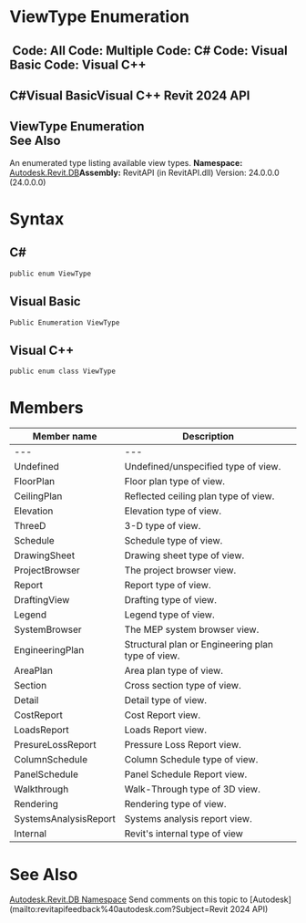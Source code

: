 # ViewType Enumeration

﻿
 Code: All Code: Multiple Code: C# Code: Visual Basic Code: Visual C++   
---  
C#Visual BasicVisual C++
Revit 2024 API  
---  
ViewType Enumeration  
See Also  
---  
An enumerated type listing available view types.
**Namespace:** [Autodesk.Revit.DB](87546ba7-461b-c646-cbb1-2cb8f5bff8b2.md "Autodesk.Revit.DB Namespace")**Assembly:** RevitAPI (in RevitAPI.dll) Version: 24.0.0.0 (24.0.0.0)
# Syntax
C#  
---  
```text
public enum ViewType
```
  
Visual Basic  
---  
```text
Public Enumeration ViewType
```
  
Visual C++  
---  
```text
public enum class ViewType
```
  
# Members
| Member name | Description |
| --- | --- |
| --- | --- |
| Undefined | Undefined/unspecified type of view. |
| FloorPlan | Floor plan type of view. |
| CeilingPlan | Reflected ceiling plan type of view. |
| Elevation | Elevation type of view. |
| ThreeD | 3-D type of view. |
| Schedule | Schedule type of view. |
| DrawingSheet | Drawing sheet type of view. |
| ProjectBrowser | The project browser view. |
| Report | Report type of view. |
| DraftingView | Drafting type of view. |
| Legend | Legend type of view. |
| SystemBrowser | The MEP system browser view. |
| EngineeringPlan | Structural plan or Engineering plan type of view. |
| AreaPlan | Area plan type of view. |
| Section | Cross section type of view. |
| Detail | Detail type of view. |
| CostReport | Cost Report view. |
| LoadsReport | Loads Report view. |
| PresureLossReport | Pressure Loss Report view. |
| ColumnSchedule | Column Schedule type of view. |
| PanelSchedule | Panel Schedule Report view. |
| Walkthrough | Walk-Through type of 3D view. |
| Rendering | Rendering type of view. |
| SystemsAnalysisReport | Systems analysis report view. |
| Internal | Revit's internal type of view |

# See Also
[Autodesk.Revit.DB Namespace](87546ba7-461b-c646-cbb1-2cb8f5bff8b2.md "Autodesk.Revit.DB Namespace")
Send comments on this topic to [Autodesk](mailto:revitapifeedback%40autodesk.com?Subject=Revit 2024 API)